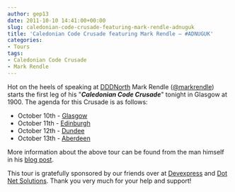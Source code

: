 ```yaml
---
author: gep13
date: 2011-10-10 14:41:00+00:00
slug: caledonian-code-crusade-featuring-mark-rendle-adnuguk
title: 'Caledonian Code Crusade featuring Mark Rendle – #ADNUGUK'
categories:
- Tours
tags:
- Caledonian Code Crusade
- Mark Rendle
---
```


Hot on the heels of speaking at [DDDNorth](http://www.developerdeveloperdeveloper.com/north/) Mark Rendle ([@markrendle](http://twitter.com/#!/markrendle)) starts the first leg of his "**_Caledonian Code Crusade_**" tonight in Glasgow at 1900. The agenda for this Crusade is as follows:

* October 10th - [Glasgow](http://www.eventbrite.com/event/2075364471/nl)
* October 11th - [Edinburgh](http://www.eventbrite.com/event/2142042908/nl)
* October 12th - [Dundee](http://www.eventbrite.com/event/2243442196/eorg)
* October 13th - [Aberdeen](http://adnuguk-oct2011.eventbrite.com/)

More information about the above tour can be found from the man himself in his [blog post](http://blog.markrendle.net/2011/08/30/on-tour/).

This tour is gratefully sponsored by our friends over at [Devexpress](http://www.devexpress.com/) and [Dot Net Solutions](http://www.dotnetsolutions.co.uk/). Thank you very much for your help and support!
